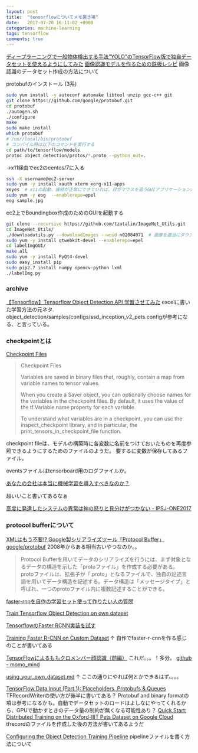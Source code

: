 ```yaml
---
layout: post
title:  "tensorflowについてメモ置き場"
date:   2017-07-20 16:11:02 +0900
categories: machine-learning
tags: tensorflow
comments: true
---
```



[ディープラーニングで一般物体検出する手法”YOLO”のTensorFlow版で独自データセットを使えるようにしてみた](http://arkouji.cocolog-nifty.com/blog/2017/07/yolotensorflow-.html)
[画像認識モデルを作るための鉄板レシピ](https://www.slideshare.net/takahirokubo7792/ss-71453093)
画像認識のデータセット作成の方法について

protobufのインストール (3系)
```sh
sudo yum install -y autoconf automake libtool unzip gcc-c++ git
git clone https://github.com/google/protobuf.git
cd protobuf
./autogen.sh
./configure
make
sudo make install
which protobuf
# /usr/local/bin/protobuf
# コンパイル時は以下のコマンドを実行する
cd path/to/tensorflow/models
protoc object_detection/protos/*.proto --python_out=.
```

→x11経由でec2のcentos/7に入る
```sh
ssh -X username@ec2-server
sudo yum -y install xauth xterm xorg-x11-apps
xeyes  # x11の起動、接続が正常にできていれば、目がマウスを追うGUIアプリケーションが起動される。
sudo yum -y eog  --enablerepo=epel
eog sample.jpg
```

ec2上でBoundingbox作成のためのGUIを起動する
```sh
git clone --recursive https://github.com/tzutalin/ImageNet_Utils.git
cd ImageNet_Utils/
./downloadutils.py --downloadImages --wnid n02084071  # 画像を適当にダウンロード
sudo yum -y install qtwebkit-devel --enablerepo=epel
cd labelImgGUI/
make all
sudo yum -y install PyQt4-devel
sudo easy_install pip
sudo pip2.7 install numpy opencv-python lxml
./labelImg.py
```



### archive

[【Tensorflow】Tensorflow Object Detection API 学習させてみた](http://app.road.jp.net/?p=1985)
excelに書いた学習方法の元ネタ.
object_detection/samples/configs/ssd_inception_v2_pets.configが参考になる、と言っている。



### checkpointとは
[Checkpoint Files](https://www.tensorflow.org/programmers_guide/variables)
> Checkpoint Files
> 
> Variables are saved in binary files that, roughly, contain a map from variable names to tensor values.
> 
> When you create a Saver object, you can optionally choose names for the variables in the checkpoint files. By default, it uses the value of the tf.Variable.name property for each variable.
> 
> To understand what variables are in a checkpoint, you can use the inspect_checkpoint library, and in particular, the print_tensors_in_checkpoint_file function.

checkpoint fileは、モデルの構築時に各変数に名前をつけておいたものを再度参照できるようにするためのファイルのようだ。
要するに変数が保存してあるファイル。

eventsファイルはtensorboard用のログファイルか。



[あなたの会社は本当に機械学習を導入すべきなのか？](http://bohemia.hatenablog.com/entry/2017/04/03/205852)

超いいこと書いてあるなぁ

[高度に発達したシステムの異常は神の怒りと見分けがつかない - IPSJ-ONE2017](http://blog.yuuk.io/entry/ipsjone2017)


### protocol bufferについて
[XMLはもう不要!? Google製シリアライズツール「Protocol Buffer」](http://news.mynavi.jp/articles/2008/07/18/protocolbuffer/)
[google/protobuf](https://github.com/google/protobuf)
2008年からある相当古いやつなのか。。


> Protocol Bufferを用いてデータのシリアライズを行うには、まず対象となるデータの構造を示した「protoファイル」を作成する必要がある。
> protoファイルは、拡張子が「.proto」となるファイルで、独自の記述言語を用いてデータ構造を記述する。データ構造は「メッセージタイプ」と呼ばれ、一つのprotoファイル内に複数記述することができる。

[faster-rnnを自作の学習セット使って作りたい人の質問](https://github.com/rbgirshick/py-faster-rcnn/issues/243)

[Train Tensorflow Object Detection on own dataset](https://stackoverflow.com/questions/44973184/train-tensorflow-object-detection-on-own-dataset)

[TensorflowのFaster RCNN実装を試す](http://qiita.com/shouta-dev/items/865270ead5931d3f8dbb)

[Training Faster R-CNN on Custom Dataset](http://sgsai.blogspot.jp/2016/02/training-faster-r-cnn-on-custom-dataset.html)
↑
自作でfaster-r-cnnを作る感じのことが書いてある

[TensorFlowによるももクロメンバー顔認識（前編）](http://qiita.com/kenmaz/items/4b60ea00b159b3e00100)
これだ。。。！多分。
[github - momo_mind](https://github.com/kenmaz/momo_mind)

[using_your_own_dataset.md](https://github.com/tensorflow/models/blob/master/object_detection/g3doc/using_your_own_dataset.md)
↑
ここの通りにやれば何とかできるはず。。。。

[TensorFlow Data Input (Part 1): Placeholders, Protobufs & Queues](https://indico.io/blog/tensorflow-data-inputs-part1-placeholders-protobufs-queues/)
TFRecordWriterの使い方が後半に書いてある？
Protobuf and binary formatの項は参考になるかも。自動でデータセットのロードはよしなにやってくれるから、GPUで動かすときのデータ量の制約が無くなる可能性あり？
[Quick Start: Distributed Training on the Oxford-IIIT Pets Dataset on Google Cloud](https://github.com/tensorflow/models/blob/master/object_detection/g3doc/running_pets.md)
tfrecordのファイルを作成した後の方法が書いてあるようだ

[Configuring the Object Detection Training Pipeline](https://github.com/tensorflow/models/blob/master/object_detection/g3doc/configuring_jobs.md)
pipelineファイルを書く方法について

